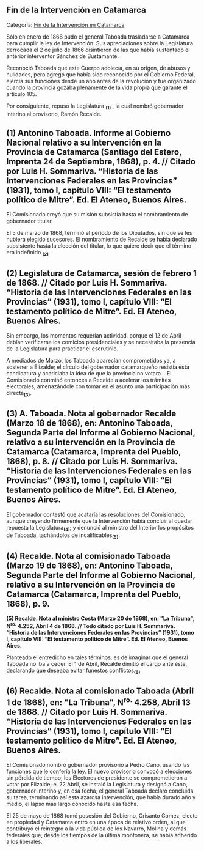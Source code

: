 ## Fin de la Intervención en Catamarca

Categoría: [Fin de la Intervención en Catamarca](http://descubrircorrientes.com.ar/2012/index.php/4594-corrientes-en-la-familia-argentina-1870-a-la-actualidad/politica-correntina-en-tiempos-de-guerra-1865-1869-hegemonia-liberal/tiempos-finales-de-la-presidencia-mitre/fin-de-la-intervencion-en-catamarca)

Sólo en enero de 1868 pudo el general Taboada trasladarse a Catamarca para cumplir la ley de Intervención. Sus apreciaciones sobre la Legislatura derrocada el 2 de julio de 1866 disintieron de las que había sustentado el anterior interventor Sánchez de Bustamante.

Reconoció Taboada que este Cuerpo adolecía, en su origen, de abusos y nulidades, pero agregó que había sido reconocido por el Gobierno Federal, ejercía sus funciones desde un año antes de la revolución y fue organizado cuando la provincia gozaba plenamente de la vida propia que garante el artículo 105.

Por consiguiente, repuso la Legislatura <sub><strong><span><span>(1)</span></span></strong></sub> , la cual nombró gobernador interino al provisorio, Ramón Recalde.

## **(1) Antonino Taboada. Informe al Gobierno Nacional relativo a su Intervención en la Provincia de Catamarca (Santiago del Estero, Imprenta 24 de Septiembre, 1868), p. 4\. // Citado por Luis H. Sommariva. “Historia de las Intervenciones Federales en las Provincias” (1931), tomo I, capítulo VIII: “El testamento político de Mitre”. Ed. El Ateneo, Buenos Aires.**

El Comisionado creyó que su misión subsistía hasta el nombramiento de gobernador titular.

El 5 de marzo de 1868, terminó el período de los Diputados, sin que se les hubiera elegido sucesores. El nombramiento de Recalde se había declarado subsistente hasta la elección del titular, lo que quiere decir que el término era indefinido <sub><strong><span><span>(2)</span></span></strong></sub> .

## **(2) Legislatura de Catamarca, sesión de febrero 1 de 1868. // Citado por Luis H. Sommariva. “Historia de las Intervenciones Federales en las Provincias” (1931), tomo I, capítulo VIII: “El testamento político de Mitre”. Ed. El Ateneo, Buenos Aires.**

Sin embargo, los momentos requerían actividad, porque el 12 de Abril debían verificarse los comicios presidenciales y se necesitaba la presencia de la Legislatura para practicar el escrutinio.

A mediados de Marzo, los Taboada aparecían comprometidos ya, a sostener a Elizalde; el círculo del gobernador catamarqueño resistía esta candidatura y acariciaba la idea de que la provincia no votara... El Comisionado conminó entonces a Recalde a acelerar los trámites electorales, amenazándole con tomar en el asunto una participación más directa<sub><strong>(3)</strong></sub>.

## **(3) A. Taboada. Nota al gobernador Recalde (Marzo 18 de 1868), en: Antonino Taboada, Segunda Parte del Informe al Gobierno Nacional, relativo a su intervención en la Provincia de Catamarca (Catamarca, Imprenta del Pueblo, 1868), p. 8. // Citado por Luis H. Sommariva. “Historia de las Intervenciones Federales en las Provincias” (1931), tomo I, capítulo VIII: “El testamento político de Mitre”. Ed. El Ateneo, Buenos Aires.**

El gobernador contestó que acataría las resoluciones del Comisionado, aunque creyendo firmemente que la Intervención había concluir al quedar repuesta la Legislatura<sub><strong>(4)</strong></sub>; y denunció al ministro del Interior los propósitos de Taboada, tachándolos de incalificables<sub><strong>(5)</strong></sub>.

## **(4) Recalde. Nota al comisionado Taboada (Marzo 19 de 1868), en: Antonino Taboada, Segunda Parte del Informe al Gobierno Nacional, relativo a su Intervención en la Provincia de Catamarca (Catamarca, Imprenta del Pueblo, 1868), p. 9.**  
**(5) Recalde. Nota al ministro Costa (Marzo 20 de 1868), en: "La Tribuna", N<sup>ro.</sup> 4.252, Abril 4 de 1868. // Todo citado por Luis H. Sommariva. “Historia de las Intervenciones Federales en las Provincias” (1931), tomo I, capítulo VIII: “El testamento político de Mitre”. Ed. El Ateneo, Buenos Aires.**

Planteado el entredicho en tales términos, es de imaginar que el general Taboada no iba a ceder. El 1 de Abril, Recalde dimitió el cargo ante éste, declarando que deseaba evitar funestos conflictos<sub><strong>(6)</strong></sub>.

## **(6) Recalde. Nota al comisionado Taboada (Abril 1 de 1868), en: "La Tribuna", N<sup>ro.</sup> 4.258, Abril 13 de 1868. // Citado por Luis H. Sommariva. “Historia de las Intervenciones Federales en las Provincias” (1931), tomo I, capítulo VIII: “El testamento político de Mitre”. Ed. El Ateneo, Buenos Aires.**

El Comisionado nombró gobernador provisorio a Pedro Cano, usando las funciones que le confería la ley. El nuevo provisorio convocó a elecciones sin pérdida de tiempo; los Electores de presidente se comprometieron a votar por Elizalde; el 22 Abril, se instaló la Legislatura y designó a Cano, gobernador interino y, en esa fecha, el general Taboada declaró concluida su tarea, terminando así esta azarosa intervención, que había durado año y medio, el lapso más largo conocido hasta esa fecha.

El 25 de mayo de 1868 tomó posesión del Gobierno, Crisanto Gómez, electo en propiedad y Catamarca entró en una época de relativo orden, al que contribuyó el reintegro a la vida pública de los Navarro, Molina y demás federales que, desde los tiempos de la última montonera, se había adherido a los liberales.